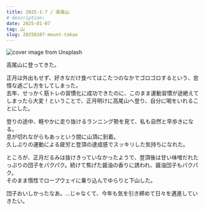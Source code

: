 ```yaml
---
title: 2025-1-7 / 高尾山
# description: 
date: 2025-01-07
tag: 山
slug: 20250107-mount-takao
---
```


![cover image from Unsplash](/assets/blog/20250107-mount-takao/cover.webp)

高尾山に登ってきた。

正月は外出もせず、好きなだけ食べてはこたつのなかでゴロゴロするという、怠惰な過ごし方をしてしまった。  
去年、せっかく筋トレの習慣化に成功できたのに、このまま運動習慣が途絶えてしまったら大変！ということで、正月明けに高尾山へ登り、自分に喝をいれることにした。

登りの途中、軽やかに走り抜けるランニング勢を見て、私も自然と早歩きになる。  
息が切れながらもあっという間に山頂に到着。  
久しぶりの運動による疲労と登頂の達成感でスッキリした気持ちになれた。

ところが、正月だるみは抜けきっていなかったようで、登頂後は甘い味噌だれたっぷりの団子をパクパク。続けて焦げた醤油の香りに誘われ、醤油団子もパクパク。  
そのまま惰性でロープウェイに乗り込んでゆらりと下山した。

団子おいしかったなあ。…じゃなくて、今年も気を引き締めて日々を邁進していきたい。
